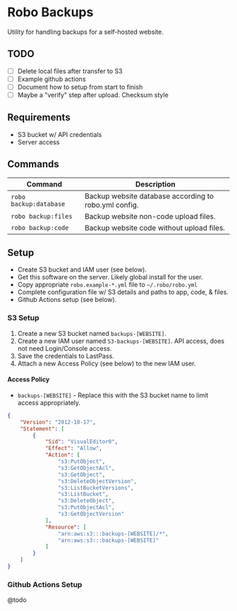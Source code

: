 # Robo Backups

Utility for handling backups for a self-hosted website.

## TODO

- [ ] Delete local files after transfer to S3
- [ ] Example github actions
- [ ] Document how to setup from start to finish
- [ ] Maybe a "verify" step after upload. Checksum style

## Requirements

* S3 bucket w/ API credentials
* Server access

## Commands

| Command | Description |
|---|---|
|`robo backup:database`| Backup website database according to robo.yml config. |
|`robo backup:files`| Backup website non-code upload files. |
|`robo backup:code`| Backup website code without upload files. |

## Setup

* Create S3 bucket and IAM user (see below).
* Get this software on the server. Likely global install for the user.
* Copy appropriate `robo.example-*.yml` file to `~/.robo/robo.yml`
* Complete configuration file w/ S3 details and paths to app, code, & files.
* Github Actions setup (see below).

### S3 Setup

1. Create a new S3 bucket named `backups-[WEBSITE]`. 
1. Create a new IAM user named `S3-backups-[WEBSITE]`. API access, does not need Login/Console access.
1. Save the credentials to LastPass.
1. Attach a new Access Policy (see below) to the new IAM user.

#### Access Policy

* `backups-[WEBSITE]` - Replace this with the S3 bucket name to limit access appropriately.

```json
{
    "Version": "2012-10-17",
    "Statement": [
        {
            "Sid": "VisualEditor0",
            "Effect": "Allow",
            "Action": [
                "s3:PutObject",
                "s3:GetObjectAcl",
                "s3:GetObject",
                "s3:DeleteObjectVersion",
                "s3:ListBucketVersions",
                "s3:ListBucket",
                "s3:DeleteObject",
                "s3:PutObjectAcl",
                "s3:GetObjectVersion"
            ],
            "Resource": [
                "arn:aws:s3:::backups-[WEBSITE]/*",
                "arn:aws:s3:::backups-[WEBSITE]"
            ]
        }
    ]
}
```

### Github Actions Setup

@todo 